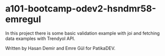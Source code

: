 # a101-bootcamp-odev2-hsndmr58-emregul

In this project there is some basic validation example with joi and fetching data examples with Trendyol API.

Written by Hasan Demir and Emre Gül for PatikaDEV.
